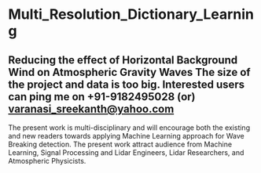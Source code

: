 # Multi_Resolution_Dictionary_Learning
Reducing the effect of Horizontal Background Wind on Atmospheric Gravity Waves
The size of the project and data is too big. Interested users can ping me on +91-9182495028 (or) varanasi_sreekanth@yahoo.com
-------------------------------------------------------------------------------
The present work is multi-disciplinary and will encourage both the existing and new readers towards applying Machine Learning approach for Wave Breaking detection. The present work attract  audience from Machine Learning, Signal Processing and Lidar Engineers, Lidar Researchers, and Atmospheric Physicists.
